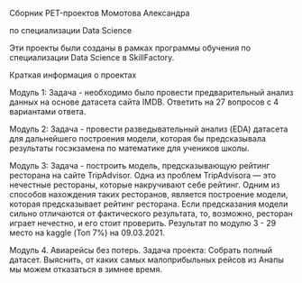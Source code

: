 Сборник PET-проектов Момотова Александра

по специализации Data Science

Эти проекты были созданы в рамках программы обучения по специализации Data Science в SkillFactory.

Краткая информация о проектах

Модуль 1: Задача - необходимо было провести предварительный анализ данных на основе датасета сайта IMDB. Ответить на 27 вопросов с 4 вариантами ответа.

Модуль 2: Задача - провести разведывательный анализ (EDA) датасета для дальнейшего построения модели, которая бы предсказывала результаты госэкзамена по математике для учеников школы.

Модуль 3: Задача - построить модель, предсказывающую рейтинг ресторана на сайте TripAdvisor. Одна из проблем TripAdvisorа — это нечестные рестораны, которые накручивают себе рейтинг. Одним из способов нахождения таких ресторанов, является построение модели, которая предсказывает рейтинг ресторана. Если предсказания модели сильно отличаются от фактического результата, то, возможно, ресторан играет нечестно, и его стоит проверить.
Результат по модулю 3 - 29 место на kaggle (Топ 7%) на 09.03.2021.

Модуль 4. Авиарейсы без потерь. Задача проекта: Собрать полный датасет. Выяснить, от каких самых малоприбыльных рейсов из Анапы мы можем отказаться в зимнее время. 
